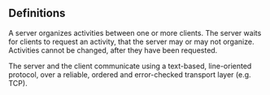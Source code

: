 Definitions
-----------

A server organizes activities between one or more clients. The server
waits for clients to request an activity, that the server may or may
not organize. Activities cannot be changed, after they have been
requested.

The server and the client communicate using a text-based,
line-oriented protocol, over a reliable, ordered and error-checked
transport layer (e.g. TCP).
